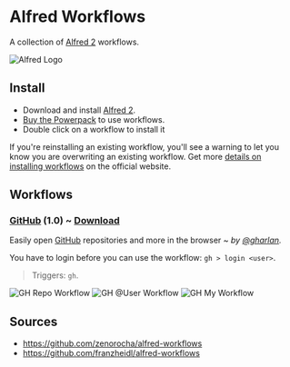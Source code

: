 # Alfred Workflows

A collection of [Alfred 2](http://alfredapp.com) workflows.

![Alfred Logo](http://f.cl.ly/items/112u3G2z3g2B202W3e3p/alfred.png)


## Install

* Download and install [Alfred 2](http://alfredapp.com).
* [Buy the Powerpack](https://buy.alfredapp.com) to use workflows.
* Double click on a workflow to install it

If you're reinstalling an existing workflow, you'll see a warning to let you know you are overwriting an existing workflow.  Get more [details on installing workflows](http://support.alfredapp.com/workflows:installing) on the official website.


## Workflows


### [GitHub](https://github.com/gharlan/alfred-github-workflow) (1.0) ~ [Download](http://zno.io/RcPe)

Easily open [GitHub](http://github.com) repositories and more in the browser ~ *by [@gharlan](https://github.com/gharlan/).*

You have to login before you can use the workflow: `gh > login <user>`.

> Triggers: `gh`.

![GH Repo Workflow](http://f.cl.ly/items/0G3n1D3W1p2S3S2W3B1C/alfred-gh-repo.png)
![GH @User Workflow](http://f.cl.ly/items/3l3V092M363x1m262B21/alfred-gh-user.png)
![GH My Workflow](http://f.cl.ly/items/2H1J2g330h3E1l2W1A0o/alfred-gh-my.png)


## Sources

* https://github.com/zenorocha/alfred-workflows
* https://github.com/franzheidl/alfred-workflows

